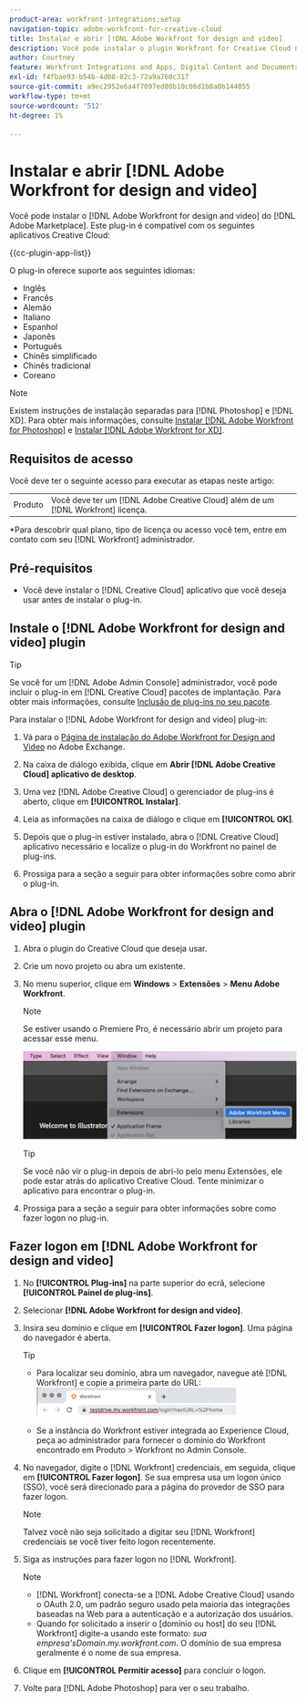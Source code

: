 ```yaml
---
product-area: workfront-integrations;setup
navigation-topic: adobe-workfront-for-creative-cloud
title: Instalar e abrir [!DNL Adobe Workfront for design and video]
description: Você pode instalar o plugin Workfront for Creative Cloud no Adobe Marketplace.
author: Courtney
feature: Workfront Integrations and Apps, Digital Content and Documents
exl-id: f4fbae93-b54b-4d08-82c3-72a9a760c317
source-git-commit: a9ec2952e6a4f7097ed08b10c06d1b8a0b144055
workflow-type: tm+mt
source-wordcount: '512'
ht-degree: 1%

---
```


# Instalar e abrir [!DNL Adobe Workfront for design and video]

Você pode instalar o [!DNL Adobe Workfront for design and video] do [!DNL Adobe Marketplace]. Este plug-in é compatível com os seguintes aplicativos Creative Cloud:

{{cc-plugin-app-list}}

O plug-in oferece suporte aos seguintes idiomas:

* Inglês
* Francês
* Alemão
* Italiano
* Espanhol
* Japonês
* Português
* Chinês simplificado
* Chinês tradicional
* Coreano

>[!NOTE]
>
>Existem instruções de instalação separadas para [!DNL Photoshop] e [!DNL XD]. Para obter mais informações, consulte [Instalar [!DNL Adobe Workfront for Photoshop]](/help/quicksilver/workfront-integrations-and-apps/adobe-workfront-for-creative-cloud/wf-cc-install-ps.md) e [Instalar [!DNL Adobe Workfront for XD]](/help/quicksilver/workfront-integrations-and-apps/adobe-workfront-for-creative-cloud/wf-adobe-xd-install.md).


## Requisitos de acesso

Você deve ter o seguinte acesso para executar as etapas neste artigo:

<table style="table-layout:auto"> 
 <col> 
 <col> 
 <tbody> 
 <!-- <tr> 
   <td role="rowheader">[!DNL Adobe Workfront] plan*</td> 
   <td> <p>[!UICONTROL Pro] or higher</p> </td> 
  </tr> 
  <tr data-mc-conditions=""> 
   <td role="rowheader">[!DNL Adobe Workfront] license*</td> 
   <td> <p>[!UICONTROL Work] or [!UICONTROL Plan]</p> </td> 
  </tr> -->
  <tr> 
   <td role="rowheader">Produto</td> 
   <td>Você deve ter um [!DNL Adobe Creative Cloud] além de um [!DNL Workfront] licença.</td> 
  </tr> 
 </tbody> 
</table>

&#42;Para descobrir qual plano, tipo de licença ou acesso você tem, entre em contato com seu [!DNL Workfront] administrador.

## Pré-requisitos

* Você deve instalar o [!DNL Creative Cloud] aplicativo que você deseja usar antes de instalar o plug-in.

## Instale o [!DNL Adobe Workfront for design and video] plugin

>[!TIP]
>
>Se você for um [!DNL Adobe Admin Console] administrador, você pode incluir o plug-in em [!DNL Creative Cloud] pacotes de implantação. Para obter mais informações, consulte [Inclusão de plug-ins no seu pacote](https://helpx.adobe.com/in/enterprise/using/manage-extensions.html).

Para instalar o [!DNL Adobe Workfront for design and video] plug-in:

1. Vá para o [Página de instalação do Adobe Workfront for Design and Video](https://adobe.com/go/cc_plugins_discover_plugin?pluginId=108938&amp;workflow=share) no Adobe Exchange.
1. Na caixa de diálogo exibida, clique em **Abrir [!DNL Adobe Creative Cloud] aplicativo de desktop**.
1. Uma vez [!DNL Adobe Creative Cloud] o gerenciador de plug-ins é aberto, clique em **[!UICONTROL Instalar]**.
1. Leia as informações na caixa de diálogo e clique em **[!UICONTROL OK]**.
1. Depois que o plug-in estiver instalado, abra o [!DNL Creative Cloud] aplicativo necessário e localize o plug-in do Workfront no painel de plug-ins.

1. Prossiga para a seção a seguir para obter informações sobre como abrir o plug-in.

## Abra o [!DNL Adobe Workfront for design and video] plugin

1. Abra o plugin do Creative Cloud que deseja usar.

1. Crie um novo projeto ou abra um existente.

1. No menu superior, clique em **Windows** > **Extensões** > **Menu Adobe Workfront**.

   >[!NOTE]
   >
   >Se estiver usando o Premiere Pro, é necessário abrir um projeto para acessar esse menu.

   ![](assets/adobe-workfront-menu.png)


   >[!TIP]
   >
   >Se você não vir o plug-in depois de abri-lo pelo menu Extensões, ele pode estar atrás do aplicativo Creative Cloud. Tente minimizar o aplicativo para encontrar o plug-in.

1. Prossiga para a seção a seguir para obter informações sobre como fazer logon no plug-in.


## Fazer logon em [!DNL Adobe Workfront for design and video]

1. No **[!UICONTROL Plug-ins]** na parte superior do ecrã, selecione **[!UICONTROL Painel de plug-ins]**.
1. Selecionar **[!DNL Adobe Workfront for design and video]**.
1. Insira seu domínio e clique em **[!UICONTROL Fazer logon]**. Uma página do navegador é aberta.

   >[!TIP]
   >
   >* Para localizar seu domínio, abra um navegador, navegue até [!DNL Workfront] e copie a primeira parte do URL:\
      >![](assets/domain-350x50.png)
   >
   > * Se a instância do Workfront estiver integrada ao Experience Cloud, peça ao administrador para fornecer o domínio do Workfront encontrado em Produto > Workfront no Admin Console.


1. No navegador, digite o [!DNL Workfront] credenciais, em seguida, clique em **[!UICONTROL Fazer logon]**. Se sua empresa usa um logon único (SSO), você será direcionado para a página do provedor de SSO para fazer logon.

   >[!NOTE]
   >
   >Talvez você não seja solicitado a digitar seu [!DNL Workfront] credenciais se você tiver feito logon recentemente.

1. Siga as instruções para fazer logon no [!DNL Workfront].

   >[!NOTE]
   >
   >* [!DNL Workfront] conecta-se a [!DNL Adobe Creative Cloud] usando o OAuth 2.0, um padrão seguro usado pela maioria das integrações baseadas na Web para a autenticação e a autorização dos usuários.
   >* Quando for solicitado a inserir o [domínio ou host] do seu [!DNL Workfront] digite-a usando este formato: *sua empresa&#39;sDomain.my.workfront.com*. O domínio de sua empresa geralmente é o nome de sua empresa.


1. Clique em **[!UICONTROL Permitir acesso]** para concluir o logon.
1. Volte para [!DNL Adobe Photoshop] para ver o seu trabalho.


